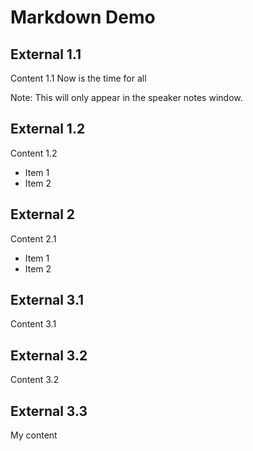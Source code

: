 # Markdown Demo



## External 1.1

Content 1.1 Now is the time for all

Note: This will only appear in the speaker notes window.



## External 1.2
Content 1.2
- Item 1
- Item 2



## External 2
Content 2.1

- Item 1 <!-- .element: class="fragment" data-fragment-index="2" -->
- Item 2 <!-- .element: class="fragment" data-fragment-index="1" -->



## External 3.1
Content 3.1



## External 3.2 <!-- .element: data-state="intro" -->
Content 3.2



## External 3.3
My content
